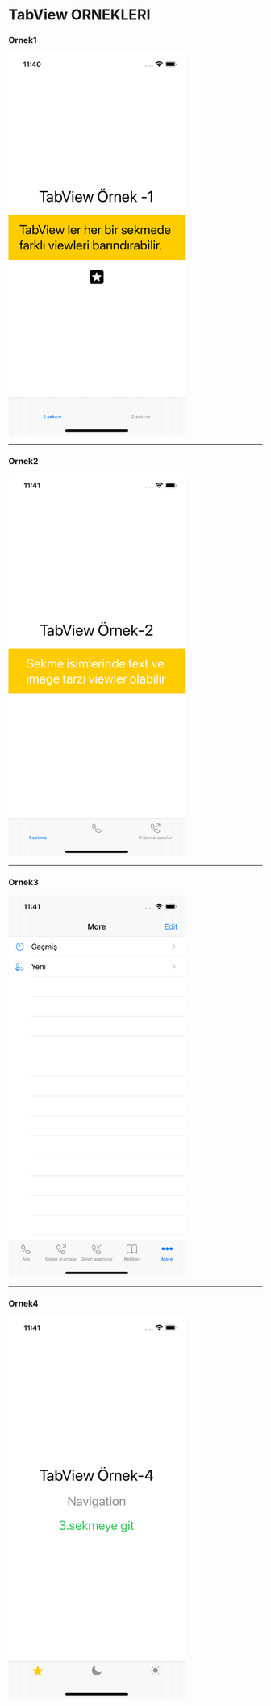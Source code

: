 # TabView ORNEKLERI

<p align="center">
  <h3>Ornek1</h3>
  <img src="1.png" width="350">
</p>
<hr>

<p align="center">
  <h3>Ornek2</h3>
  <img src="2.png" width="350">
</p>
<hr>

<p align="center">
  <h3>Ornek3</h3>
  <img src="3.png" width="350">
</p>
<hr>

<p align="center">
  <h3>Ornek4</h3>
  <img src="4.png" width="350">
</p>
